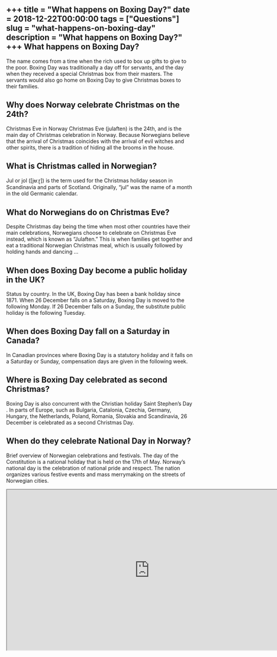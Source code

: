 +++
title = "What happens on Boxing Day?"
date = 2018-12-22T00:00:00
tags = ["Questions"]
slug = "what-happens-on-boxing-day"
description = "What happens on Boxing Day?"
+++
What happens on Boxing Day?
---------------------------

The name comes from a time when the rich used to box up gifts to give to the poor. Boxing Day was traditionally a day off for servants, and the day when they received a special Christmas box from their masters. The servants would also go home on Boxing Day to give Christmas boxes to their families.

Why does Norway celebrate Christmas on the 24th?
------------------------------------------------

Christmas Eve in Norway Christmas Eve (julaften) is the 24th, and is the main day of Christmas celebration in Norway. Because Norwegians believe that the arrival of Christmas coincides with the arrival of evil witches and other spirits, there is a tradition of hiding all the brooms in the house.

What is Christmas called in Norwegian?
--------------------------------------

Jul or jol (\[jʉːɽ\]) is the term used for the Christmas holiday season in Scandinavia and parts of Scotland. Originally, “jul” was the name of a month in the old Germanic calendar.

What do Norwegians do on Christmas Eve?
---------------------------------------

Despite Christmas day being the time when most other countries have their main celebrations, Norwegians choose to celebrate on Christmas Eve instead, which is known as “Julaften.” This is when families get together and eat a traditional Norwegian Christmas meal, which is usually followed by holding hands and dancing …

When does Boxing Day become a public holiday in the UK?
-------------------------------------------------------

Status by country. In the UK, Boxing Day has been a bank holiday since 1871. When 26 December falls on a Saturday, Boxing Day is moved to the following Monday. If 26 December falls on a Sunday, the substitute public holiday is the following Tuesday.

When does Boxing Day fall on a Saturday in Canada?
--------------------------------------------------

In Canadian provinces where Boxing Day is a statutory holiday and it falls on a Saturday or Sunday, compensation days are given in the following week.

Where is Boxing Day celebrated as second Christmas?
---------------------------------------------------

Boxing Day is also concurrent with the Christian holiday Saint Stephen’s Day . In parts of Europe, such as Bulgaria, Catalonia, Czechia, Germany, Hungary, the Netherlands, Poland, Romania, Slovakia and Scandinavia, 26 December is celebrated as a second Christmas Day.

When do they celebrate National Day in Norway?
----------------------------------------------

Brief overview of Norwegian celebrations and festivals. The day of the Constitution is a national holiday that is held on the 17th of May. Norway’s national day is the celebration of national pride and respect. The nation organizes various festive events and mass merrymaking on the streets of Norwegian cities.

<iframe allow="accelerometer; autoplay; clipboard-write; encrypted-media; gyroscope; picture-in-picture" allowfullscreen="" class="__youtube_prefs__  epyt-is-override  no-lazyload" data-no-lazy="1" data-origheight="433" data-origwidth="770" data-skipgform_ajax_framebjll="" height="433" id="_ytid_40563" loading="lazy" src="https://www.youtube.com/embed/teqnwHo3Eaw?enablejsapi=1&autoplay=0&cc_load_policy=0&cc_lang_pref=&iv_load_policy=1&loop=0&modestbranding=0&rel=1&fs=1&playsinline=0&autohide=2&theme=dark&color=red&controls=1&" title="YouTube player" width="770"></iframe>